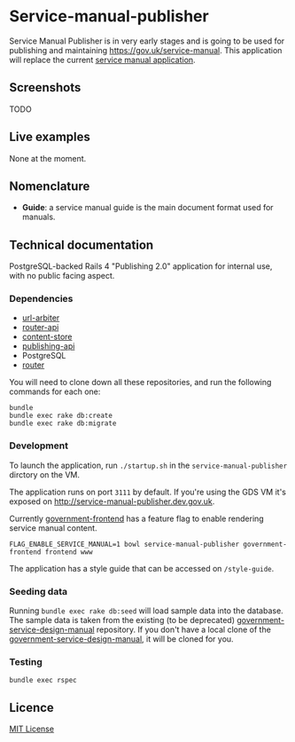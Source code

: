 # Service-manual-publisher

Service Manual Publisher is in very early stages and is going to be used for publishing and maintaining https://gov.uk/service-manual. This application will replace the current [service manual application](https://github.com/alphagov/government-service-design-manual).

## Screenshots

TODO

## Live examples

None at the moment.

## Nomenclature

- **Guide**: a service manual guide is the main document format used for manuals.

## Technical documentation

PostgreSQL-backed Rails 4 "Publishing 2.0" application for internal use, with no public facing aspect.

### Dependencies

- [url-arbiter](https://github.com/alphagov/url-arbiter)
- [router-api](https://github.com/alphagov/router-api)
- [content-store](https://github.com/alphagov/content-store)
- [publishing-api](https://github.com/alphagov/publishing-api)
- PostgreSQL
- [router](https://github.com/alphagov/router)

You will need to clone down all these repositories, and run the following commands
for each one:

```
bundle
bundle exec rake db:create
bundle exec rake db:migrate
```

### Development

To launch the application, run `./startup.sh` in the `service-manual-publisher` dirctory on the VM.

The application runs on port `3111` by default. If you're using the GDS VM it's exposed on http://service-manual-publisher.dev.gov.uk.

Currently [government-frontend](alphagov/government-frontend) has a feature flag to enable rendering service manual content.

```
FLAG_ENABLE_SERVICE_MANUAL=1 bowl service-manual-publisher government-frontend frontend www
```

The application has a style guide that can be accessed on `/style-guide`.

### Seeding data

Running `bundle exec rake db:seed` will load sample data into the database.
The sample data is taken from the existing (to be deprecated)
[government-service-design-manual](https://github.com/alphagov/government-service-design-manual/) repository.
If you don't have a local clone of the
[government-service-design-manual](https://github.com/alphagov/government-service-design-manual/),
it will be cloned for you.

### Testing

`bundle exec rspec`

## Licence

[MIT License](LICENCE)

